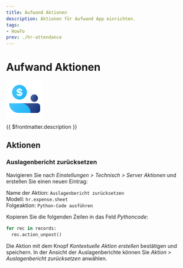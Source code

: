 ```yaml
---
title: Aufwand Aktionen
description: Aktionen für Aufwand App einrichten.
tags:
- HowTo
prev: ./hr-attendance
---
```

# Aufwand Aktionen
![icons_odoo_hr_expense](attachments/icons_odoo_hr_expense.png)

{{ $frontmatter.description }}

## Aktionen

### Auslagenbericht zurücksetzen

Navigieren Sie nach *Einstellungen > Technisch > Server Aktionen* und erstellen Sie einen neuen Eintrag:

Name der Aktion: `Auslagenbericht zurücksetzen`\
Modell: `hr.expense.sheet`\
Folgeaktion: `Python-Code ausführen`

Kopieren Sie die folgenden Zeilen in das Feld *Pythoncode*:

```python
for rec in records:  
  rec.action_unpost()
```

Die Aktion mit dem Knopf *Kontextuelle Aktion erstellen* bestätigen und speichern. In der Ansicht der Auslagenberichte können Sie *Aktion > Auslagenbericht zurücksetzen* anwählen.